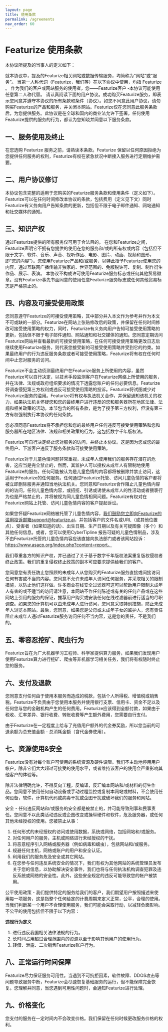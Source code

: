 ```yaml
---
layout: page
title: 使用条款
permalink: /agreements
nav_order: 60
---
```


# Featurize 使用条款

本协议所提及的当事人的定义如下：

就本协议中，提及的Featurize相关网站或数据传输服务，均简称为“网站”或“服务”。 当第一人称代词（Featurize，我们等）在以下协议中使用，均指 Featurize 。 作为我们的客户或网站服务的使用者，您——Featurize客户 -本协议可能使用任意第二人称代替。 请认真阅读下面的用户协议。成功购买Featurize服务，即表示您同意并遵守本协议的所有条款和条件（协议）。如您不同意此用户协议，请勿购买Featurize的产品和服务，并关闭本网站。Featurize仅在您同意此服务条款后，为您提供服务。此协议是在全球和国内的商业法允许下签署。任何使用Featurize提供的服务的行为，都认为您知晓并同意以下服务条款。


## 一、服务使用及终止

在您选购 Featurize 服务之前，请熟读本条款。Featurize 保留以任何原因拒绝为您提供任何服务的权利，Featurize有权在紧急状况中断接入服务进行定期维护需要。

## 二、用户协议修订

本协议包含完整的适用于您购买的Featurize服务条款和使用条件（定义如下）。Featurize可以在任何时间修改本协议的条款，包括费用（定义见下文）同时Featurize有义务向用户告知条款的更新，包括但不限于电子邮件通知、网站通知和社交媒体的通知。

## 三、知识产权

通过Featurize提供的所有服务仅可用于合法目的。 在您和Featurize之间，Featurize声明它不拥有您提供的使用在您的服务和/或的所有权或内容（包括但不限于文字、软件、音乐、声音、视听作品、电影、图片、动画、视频和图形，即“您的内容”）。您使用Featurize产品和/或服务，以特此授予Featurize使用您的内容，通过互联网广播传输非独家的、世界范围的、免版税许可、复制、制作衍生作品、展示、表演。 本协议不构成许可使用Featurize服务标志或任何其他贸易徽章。没有Featurize事先书面同意的使用任意Featurize服务标志或任何其他贸易标志是严格禁止的。

## 四、内容及可接受使用政策

您同意遵守Featurize的可接受使用策略，其中部分并入本文作为参考并作为本文不可或缺的一部分。Featurize在网站上张贴修改后的政策，并保留在任何时间修改可接受使用策略的权力，同时，Featurize有义务向用户告知可接受使用策略的更新，包括但不限于电子邮件通知、网站通知和社交媒体的通知。您同意定期访问Featurize网站并查看最新的可接受使用策略，在任何可接受使用策略更改日志后继续使用Featurize服务，则代表您接受新的可接受使用策略并受到它的约束。如果最终用户的行为违反服务条款或者可接受使用策略，Featurize将有权在任何时间中止您对服务的访问。

Featurize不会主动侦测最终用户在Featurize服务上所使用的内容，虽然Featurize可以自行决定，以技术手段监测客户在Featurize网络上所使用的服务，并在法律、法规或政府组织要求的情况下透露您账户的任何必要信息。Featurize将调查侵犯第三方权利或违反可接受使用策略的投诉。Featurize将试图减少对Featurize服务的滥用。Featurize将有权与执法机关合作，并保留通知该机关的权力，如果执法机关怀疑您和您的最终用户进行违反的您和服务器所在地区法律、法规和相关政策的活动。本节包含的所有条款，是为了授予第三方权利，但没有第三方有权强制执行本协议的任何条款。

您必须同意Featurize将不承担您和您的最终用户任何违反可接受使用策略和您和服务器所在地区法律、法规和相关政策的行为，这包括数字千年版权法。

Featurize可自行决定终止您对服务的访问，并终止本协议。这是因为您或您的最终用户、下游客户违反了服务条款和可接受使用策略。

Featurize对于儿童色情问题非常重视，未成年人使用我们的服务存在潜在的危害，这应当是完全禁止的，然而，其监护人可以授权未成年人有限制地使用Featurize的服务。任何可能被认为是儿童色情的内容都将被删除并禁止访问，这适用于Featurize的任何服务。任何通过Featurize托管、访问儿童色情的客户都将被立即删除服务并通知当地执法机关。您同意和Featurize合作阻止儿童色情内容的的访问，任何儿童色情内容，或招揽、引诱或诱使未成年人的性活动或者猥亵行为也是严格禁止的，并将被视为同儿童色情相同问题。Featurize有权对在Featurize网站上托管、访问儿童色情内容的客户提起诉讼。

如果您怀疑Featurize网络被托管了儿童色情内容，我们鼓励您立即向Featurize的滥用投诉邮箱support@featurize.ai，并包括客户的文件名或URL（或其他位置点）、受害者（如果知道的话）、出生日期、生产日期以及有关可疑图像（多个）和其他任何信息。或者，您可以使用CyberTipline 报告可疑的儿童色情制品，涉及不由Featurize托管的儿童色情内容应该直接向执法部门或者该网站投诉：https://www.asacp.org/index.php?content=report。

我们尊重各方的知识产权，并已通过了关于基于数字千年版权法案重复版权侵权者终止政策。我们的重复侵权终止政策的副本可应要求提供给我们的客户。

您同意您有责任防止您照顾的未成年人从您购买的Featurize服务直接或间接访问任何有害或不当的内容。您同意不允许未成年人访问任何服务，并采取相关的限制措施，以防止他们这样做。许多商业在线安全过滤器可这可以帮助用户限制未成年人有害的或不适当的访问请注意，本网站不作任何陈述或有关的任何产品或在这些网站上引用的服务的保证，推荐用户购买或安装任何在线过滤器前进行适当的尽职调查。如果您的计算机可以由未成年人进行访问，您同意采取特别措施，防止未成年人浏览本网站。最后，您同意，如果您是父母或未成年子女的监护人，您有责任阻止未成年人通过Featurize服务访问任何不当内容，这是您的责任，不是我们的。

## 五、零容忍挖矿、爬虫行为

Featurize旨在为广大机器学习工程师、科学家提供算力服务，如果我们发现用户使用Featurize算力进行挖矿、爬虫等非机器学习相关任务，我们将有权随时终止您的服务。

## 六、支付及退款

您同意支付任何由于使用本服务而造成的税款，包括个人所得税、增值税或销售税。Featurize不负责由于您使用本服务并使用银行支票、信用卡、资金不足以及任何您与您的金融机构产生的任何费用。Featurize应该得到全额付款，如果由于税收、汇率差异、银行收费、转账收费等产生额外费用，您需要自行支付。

由于Featurize在一定程度上给与了充值用户额外的代金券奖励，所以您当前的可退余额为总充值金额 - 总消耗金额（含代金券使用）。

## 七、资源使用&安全

Featurize没有对每个账户可使用的系统资源及硬件设限。我们不主动地停用用户帐户，除非它们大大超过可接受的使用水平，或者维持该客户的使用会严重影响其他客户的体验等。

除非法律明确允许，不得反向工程，反编译，反汇编本网站和/或材料的衍生作品。您同意不使用任何自动设备或手动过程监控或复制本网站或材料，不会使用任何设备，软件，计算机代码或病毒干扰或企图干扰或破坏我们的服务和网站。

安全 - 任何违反网站和/或服务的安全都是被禁止的，并可能导致刑事和民事责任。您同意不以此类活动违反或企图改变或操纵硬件和软件，危及服务器，或任何其他未经授权的使用。您被禁止从事：

1. 任何形式的未经授权的访问或使用数据，系统或网络，包括网站和/或服务。
2. 对任何用户的服务，主机或网络进行未经授权的干扰。
3. 将恶意程序引入网络或服务器（例如病毒和蠕虫），包括网站和/或服务。
4. 规避任何主机，网络或账户的用户和安全认证。
5. 利用我们的服务危及安全或其它网站。
6. 在您参与任何违反系统安全的情况下，我们有权为其他网站的系统管理员发布关于您的信息，以协助解决安全事件，我们也将与任何执法机构调查犯罪及违反系统或网络的安全性。此外，这些安全规定的违反可能导致您的帐户被禁用。

公平使用政策 - 我们提供特定的服务给我们的客户，我们期望用户按照描述来使用每一项服务，这是指整个任何给定的计费周期来定义正常，公平，合理的使用。当我们判断某一个用户不合理使用服务，我们可能会采取行动，以减轻负面影响。不公平的使用包括但不限于以下内容：

**违规行为定义**

1. 进行违反我国相关法律法规的行为。
2. 长时间占用超过合理范围内的资源以至于影响其他用户的使用行为。
3. 转借、泄露、二次销售Featurize账户行为。

## 八、正常运行时间保障

Featurize尽力保证服务可用性。当遇到不可抗拒因素，软件故障、DDOS攻击等问题导致服务中断，Featurize会尽速恢复基础服务的运行，但不能保障完全恢复。您理解并同意，当您遇到可用性问题时，会通知Featurize进行处理。

## 九、价格变化

您支付的服务在一定时间内不会改变价格。我们保留在任何时候更改服务价格的权利。
